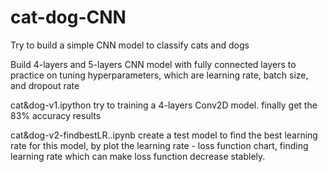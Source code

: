 # cat-dog-CNN
Try to build a simple CNN model to classify cats and dogs

Build 4-layers and 5-layers CNN model with fully connected layers to practice on tuning hyperparameters, which are learning rate, batch size, and dropout rate

cat&dog-v1.ipython try to training a 4-layers Conv2D model. finally get the 83% accuracy results

cat&dog-v2-findbestLR..ipynb create a test model to find the best learning rate for this model, by plot the learning rate - loss function chart, finding learning rate which can make loss function decrease stablely.
